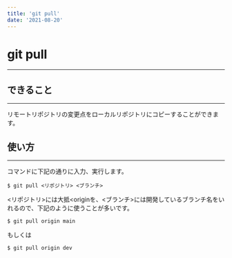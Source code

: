 ```yaml
---
title: 'git pull'
date: '2021-08-20'
---
```


# git pull
---

## できること
---

リモートリポジトリの変更点をローカルリポジトリにコピーすることができます。

## 使い方
---

コマンドに下記の通りに入力、実行します。

    $ git pull <リポジトリ> <ブランチ>

<リポジトリ>には大抵<originを、<ブランチ>には開発しているブランチ名をいれるので、下記のように使うことが多いです。

    $ git pull origin main

もしくは

    $ git pull origin dev

